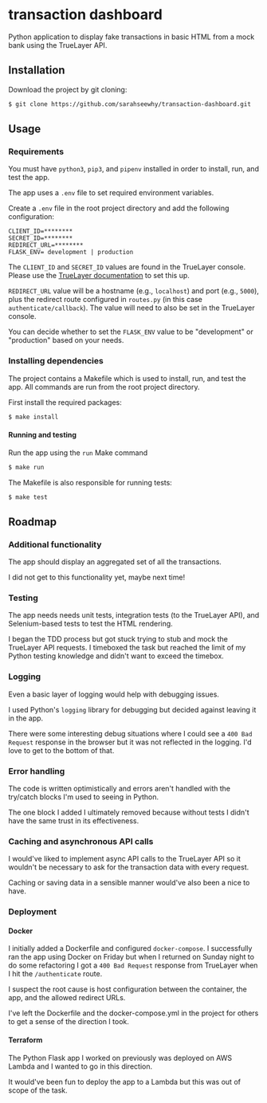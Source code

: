 # transaction dashboard

Python application to display fake transactions in basic HTML from a mock bank using the TrueLayer API.

## Installation

Download the project by git cloning:

```bash
$ git clone https://github.com/sarahseewhy/transaction-dashboard.git
```

## Usage

### Requirements

You must have `python3`, `pip3`, and `pipenv` installed in order to install, run, and test the app.

The app uses a `.env` file to set required environment variables.

Create a `.env` file in the root project directory and add the following configuration:

```text
CLIENT_ID=********
SECRET_ID=********
REDIRECT_URL=********
FLASK_ENV= development | production 
```

The `CLIENT_ID` and `SECRET_ID` values are found in the TrueLayer console. Please use the [TrueLayer documentation](https://docs.truelayer.com/#overview) to set this up.

`REDIRECT_URL` value will be a hostname (e.g., `localhost`) and port (e.g., `5000`), plus the redirect route configured in `routes.py` (in this case `authenticate/callback`). The value will need to also be set in the TrueLayer console.

You can decide whether to set the `FLASK_ENV` value to be "development" or "production" based on your needs.

### Installing dependencies

The project contains a Makefile which is used to install, run, and test the app. All commands are run from the root project directory.

First install the required packages:

```bash
$ make install
```

#### Running and testing

Run the app using the `run` Make command

```bash
$ make run
```

The Makefile is also responsible for running tests:

```bash
$ make test
```

## Roadmap

### Additional functionality

The app should display an aggregated set of all the transactions.

I did not get to this functionality yet, maybe next time!

### Testing

The app needs needs unit tests, integration tests (to the TrueLayer API), and Selenium-based tests to test the HTML rendering.

I began the TDD process but got stuck trying to stub and mock the TrueLayer API requests. I timeboxed the task but reached the limit of my Python testing knowledge and didn't want to exceed the timebox.  

### Logging

Even a basic layer of logging would help with debugging issues.

I used Python's `logging` library for debugging but decided against leaving it in the app.

There were some interesting debug situations where I could see a `400 Bad Request` response in the browser but it was not reflected in the logging. I'd love to get to the bottom of that.

### Error handling

The code is written optimistically and errors aren't handled with the try/catch blocks I'm used to seeing in Python.

The one block I added I ultimately removed because without tests I didn't have the same trust in its effectiveness.

### Caching and asynchronous API calls

I would've liked to implement async API calls to the TrueLayer API so it wouldn't be necessary to ask for the transaction data with every request.

Caching or saving data in a sensible manner would've also been a nice to have.

### Deployment

#### Docker

I initially added a Dockerfile and configured `docker-compose`. I successfully ran the app using Docker on Friday but when I returned on Sunday night to do some refactoring I got a `400 Bad Request` response from TrueLayer when I hit the `/authenticate` route.

I suspect the root cause is host configuration between the container, the app, and the allowed redirect URLs.

I've left the Dockerfile and the docker-compose.yml in the project for others to get a sense of the direction I took.

#### Terraform

The Python Flask app I worked on previously was deployed on AWS Lambda and I wanted to go in this direction.

It would've been fun to deploy the app to a Lambda but this was out of scope of the task. 
